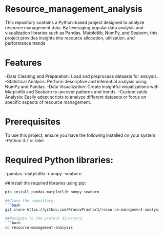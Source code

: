 # Resource_management_analysis
This repository contains a Python-based project designed to analyze resource management data. By leveraging popular data analysis and visualization libraries such as Pandas, Matplotlib, NumPy, and Seaborn, this project provides insights into resource allocation, utilization, and performance trends

# Features
-Data Cleaning and Preparation: Load and preprocess datasets for analysis.
-Statistical Analysis: Perform descriptive and inferential analysis using NumPy and Pandas.
-Data Visualization: Create insightful visualizations with Matplotlib and Seaborn to uncover patterns and trends.
-Customizable Analysis: Easily adapt scripts to analyze different datasets or focus on specific aspects of resource management.

# Prerequisites
To use this project, ensure you have the following installed on your system:
-Python 3.7 or later

# Required Python libraries:
-pandas
-matplotlib
-numpy
-seaborn

##Install the required libraries using pip:
```bash
pip install pandas matplotlib numpy seaborn

##Clone the repository:
```bash
git clone https://github.com/PranavPrashar1/resource-management-analysis.git

##Navigate to the project directory:
```bash
cd resource-management-analysis



